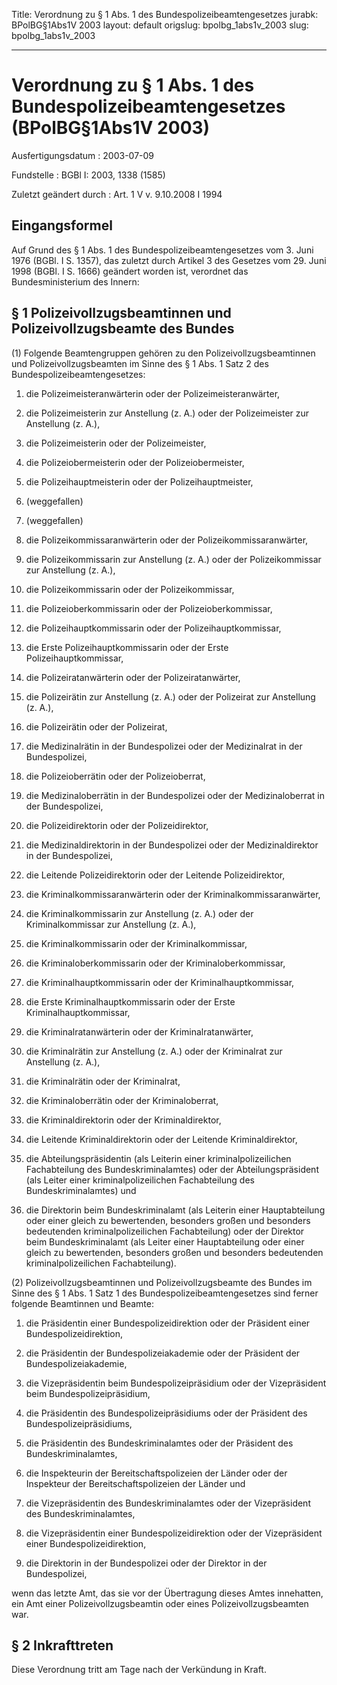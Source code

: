 Title: Verordnung zu § 1 Abs. 1 des Bundespolizeibeamtengesetzes
jurabk: BPolBG§1Abs1V 2003
layout: default
origslug: bpolbg_1abs1v_2003
slug: bpolbg_1abs1v_2003

---

# Verordnung zu § 1 Abs. 1 des Bundespolizeibeamtengesetzes (BPolBG§1Abs1V 2003)

Ausfertigungsdatum
:   2003-07-09

Fundstelle
:   BGBl I: 2003, 1338 (1585)

Zuletzt geändert durch
:   Art. 1 V v. 9.10.2008 I 1994


## Eingangsformel

Auf Grund des § 1 Abs. 1 des Bundespolizeibeamtengesetzes vom 3. Juni
1976 (BGBl. I S. 1357), das zuletzt durch Artikel 3 des Gesetzes vom
29\. Juni 1998 (BGBl. I S. 1666) geändert worden ist, verordnet das
Bundesministerium des Innern:


## § 1 Polizeivollzugsbeamtinnen und Polizeivollzugsbeamte des Bundes

(1) Folgende Beamtengruppen gehören zu den Polizeivollzugsbeamtinnen
und Polizeivollzugsbeamten im Sinne des § 1 Abs. 1 Satz 2 des
Bundespolizeibeamtengesetzes:

1.  die Polizeimeisteranwärterin oder der Polizeimeisteranwärter,


2.  die Polizeimeisterin zur Anstellung (z. A.) oder der Polizeimeister
    zur Anstellung (z. A.),


3.  die Polizeimeisterin oder der Polizeimeister,


4.  die Polizeiobermeisterin oder der Polizeiobermeister,


5.  die Polizeihauptmeisterin oder der Polizeihauptmeister,


6.  (weggefallen)


7.  (weggefallen)


8.  die Polizeikommissaranwärterin oder der Polizeikommissaranwärter,


9.  die Polizeikommissarin zur Anstellung (z. A.) oder der
    Polizeikommissar zur Anstellung (z. A.),


10. die Polizeikommissarin oder der Polizeikommissar,


11. die Polizeioberkommissarin oder der Polizeioberkommissar,


12. die Polizeihauptkommissarin oder der Polizeihauptkommissar,


13. die Erste Polizeihauptkommissarin oder der Erste
    Polizeihauptkommissar,


14. die Polizeiratanwärterin oder der Polizeiratanwärter,


15. die Polizeirätin zur Anstellung (z. A.) oder der Polizeirat zur
    Anstellung (z. A.),


16. die Polizeirätin oder der Polizeirat,


17. die Medizinalrätin in der Bundespolizei oder der Medizinalrat in der
    Bundespolizei,


18. die Polizeioberrätin oder der Polizeioberrat,


19. die Medizinaloberrätin in der Bundespolizei oder der Medizinaloberrat
    in der Bundespolizei,


20. die Polizeidirektorin oder der Polizeidirektor,


21. die Medizinaldirektorin in der Bundespolizei oder der
    Medizinaldirektor in der Bundespolizei,


22. die Leitende Polizeidirektorin oder der Leitende Polizeidirektor,


23. die Kriminalkommissaranwärterin oder der Kriminalkommissaranwärter,


24. die Kriminalkommissarin zur Anstellung (z. A.) oder der
    Kriminalkommissar zur Anstellung (z. A.),


25. die Kriminalkommissarin oder der Kriminalkommissar,


26. die Kriminaloberkommissarin oder der Kriminaloberkommissar,


27. die Kriminalhauptkommissarin oder der Kriminalhauptkommissar,


28. die Erste Kriminalhauptkommissarin oder der Erste
    Kriminalhauptkommissar,


29. die Kriminalratanwärterin oder der Kriminalratanwärter,


30. die Kriminalrätin zur Anstellung (z. A.) oder der Kriminalrat zur
    Anstellung (z. A.),


31. die Kriminalrätin oder der Kriminalrat,


32. die Kriminaloberrätin oder der Kriminaloberrat,


33. die Kriminaldirektorin oder der Kriminaldirektor,


34. die Leitende Kriminaldirektorin oder der Leitende Kriminaldirektor,


35. die Abteilungspräsidentin (als Leiterin einer kriminalpolizeilichen
    Fachabteilung des Bundeskriminalamtes) oder der Abteilungspräsident
    (als Leiter einer kriminalpolizeilichen Fachabteilung des
    Bundeskriminalamtes) und


36. die Direktorin beim Bundeskriminalamt (als Leiterin einer
    Hauptabteilung oder einer gleich zu bewertenden, besonders großen und
    besonders bedeutenden kriminalpolizeilichen Fachabteilung) oder der
    Direktor beim Bundeskriminalamt (als Leiter einer Hauptabteilung oder
    einer gleich zu bewertenden, besonders großen und besonders
    bedeutenden kriminalpolizeilichen Fachabteilung).




(2) Polizeivollzugsbeamtinnen und Polizeivollzugsbeamte des Bundes im
Sinne des § 1 Abs. 1 Satz 1 des Bundespolizeibeamtengesetzes sind
ferner folgende Beamtinnen und Beamte:

1.  die Präsidentin einer Bundespolizeidirektion oder der Präsident einer
    Bundespolizeidirektion,


2.  die Präsidentin der Bundespolizeiakademie oder der Präsident der
    Bundespolizeiakademie,


3.  die Vizepräsidentin beim Bundespolizeipräsidium oder der Vizepräsident
    beim Bundespolizeipräsidium,


4.  die Präsidentin des Bundespolizeipräsidiums oder der Präsident des
    Bundespolizeipräsidiums,


5.  die Präsidentin des Bundeskriminalamtes oder der Präsident des
    Bundeskriminalamtes,


6.  die Inspekteurin der Bereitschaftspolizeien der Länder oder der
    Inspekteur der Bereitschaftspolizeien der Länder und


7.  die Vizepräsidentin des Bundeskriminalamtes oder der Vizepräsident des
    Bundeskriminalamtes,


8.  die Vizepräsidentin einer Bundespolizeidirektion oder der
    Vizepräsident einer Bundespolizeidirektion,


9.  die Direktorin in der Bundespolizei oder der Direktor in der
    Bundespolizei,



wenn das letzte Amt, das sie vor der Übertragung dieses Amtes
innehatten, ein Amt einer Polizeivollzugsbeamtin oder eines
Polizeivollzugsbeamten war.


## § 2 Inkrafttreten

Diese Verordnung tritt am Tage nach der Verkündung in Kraft.

